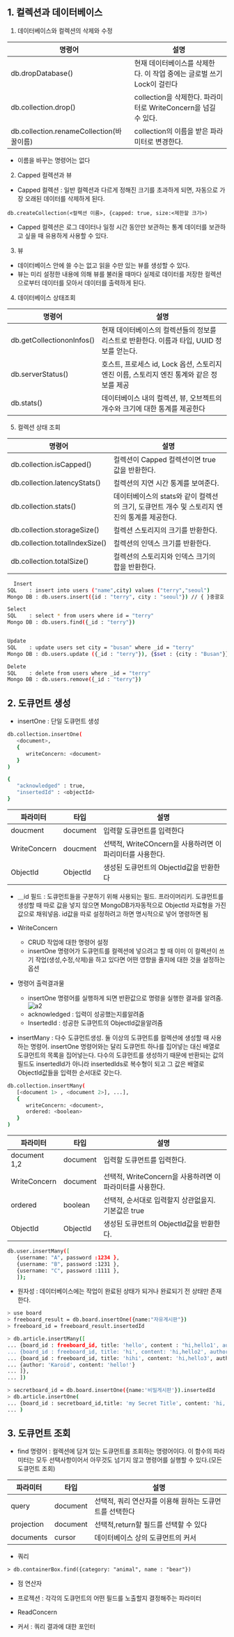 ## 1. 컬렉션과 데이터베이스

1. 데이터베이스와 컬렉션의 삭제와 수정

|명령어|설명|
|-----|----|
|db.dropDatabase()|현재 데이터베이스를 삭제한다. 이 작업 중에는 글로벌 쓰기 Lock이 걸린다|
|db.collection.drop()|collection을 삭제한다. 파라미터로 WriteConcern을 넘길 수 있다.|
|db.collection.renameCollection(바꿀이름)|collection의 이름을 받은 파라미터로 변경한다.|

   - 이름을 바꾸는 명령어는 없다

2. Capped 컬렉션과 뷰
- Capped 컬렉션 : 일반 컬렉션과 다르게 정해진 크기를 초과하게 되면, 자동으로 가장 오래된 데이터를 삭제하게 된다.

`db.createCollection(<컬렉션 이름>, {capped: true, size:<제한할 크기>)`

- Capped 컬렉션은 로그 데이터나 일정 시간 동안만 보관하는 통계 데이터를 보관하고 싶을 때 유용하게 사용할 수 있다.

3. 뷰
- 데이터베이스 안에 쓸 수는 없고 읽을 수만 있는 뷰를 생성할 수 있다.
- 뷰는 미리 설정한 내용에 의해 뷰를 불러올 때마다 실제로 데이터를 저장한 컬렉션으로부터 데이터를 모아서 데이터를 출력하게 된다.

4. 데이터베이스 상태조회

|명령어|설명|
|-----|----|
|db.getCollectiononInfos()|현재 데이터베이스의 컬렉션들의 정보를 리스트로 반환한다. 이름과 타입, UUID 정보를 얻는다.|
|db.serverStatus()| 호스트, 프로세스 id, Lock 옵션, 스토리지 엔진 이름, 스토리지 엔진 통계와 같은 정보를 제공|
|db.stats()| 데이터베이스 내의 컬렉션, 뷰, 오브젝트의 개수와 크기에 대한 통계를 제공한다|

5. 컬렉션 상태 조회

|명령어|설명|
|-----|----|
|db.collection.isCapped()|컬렉션이 Capped 컬렉션이면 true 값을 반환한다.|
|db.collection.latencyStats()|컬렉션의 지연 시간 통계를 보여준다.|
|db.collection.stats()|데이터베이스의 stats와 같이 컬렉션의 크기, 도큐먼트 개수 및 스토리지 엔진의 통계를 제공한다.|
|db.collection.storageSize()|컬렉션 스토리지의 크기를 반환한다.|
|db.collection.totalIndexSize()|컬렉션의 인덱스 크기를 반환한다.|
|db.collection.totalSize()|컬렉션의 스토리지와 인덱스 크기의 합을 반환한다.|



```sh
  Insert
SQL    : insert into users ("name",city) values ("terry","seoul")
Mongo DB : db.users.insert({id : "terry", city : "seoul"}) // { }중괄호 안에는 제이슨 문법

Select
SQL    : select * from users where id = "terry"
Mongo DB : db.users.find({_id : "terry"})


Update
SQL    : update users set city = "busan" where _id = "terry"
Mongo DB : db.users.update ({_id : "terry"}), {$set : {city : "Busan"}}) //id가 terry인것을 찾아서 city를 Busan으로 바꾸라는 쿼리

Delete
SQL    : delete from users where _id = "terry"
Mongo DB : db.users.remove({_id : "terry"})

```

## 2. 도큐먼트 생성

- insertOne : 단일 도큐먼트 생성

```sh
db.collection.insertOne(
   <document>,
   {
      writeConcern: <document>
   }
)

```

```sh
{
   "acknowledged" : true,
   "insertedId" : <objectId>
}

```

|파라미터|타입|설명|
|-------|----|---|
|doucment|document|입력할 도큐먼트를 입력한다|
|WriteConcern|doucment|선택적, WriteCOncern을 사용하려면 이 파리미터를 사용한다.|
|ObjectId|ObjectId|생성된 도큐먼트의 ObjectId값을 반환한다|

   - ＿id 필드 : 도큐먼트들을 구분하기 위해 사용되는 필드. 프라이머리키. 도큐먼트를 생성할 때 따로 값을 넣지 않으면 MongoDB가자동적으로 ObjectId 자료형을 가진  값으로 채워넣음. id값을 따로 설정하려고 하면 명시적으로 넣어 명령하면 됨
   
- WriteConcern
   - CRUD 작업에 대한 명령어 설정
   - insertOne 명령어가 도큐먼트를 컬렉션에 넣으려고 할 때 이미 이 컬렉션이 쓰기 작업(생성,수정,삭제)을 하고 있다면 어떤 영향을 줄지에  대한 것을 설정하는 옵션

- 명령어 출력결과물
   - insertOne  명령어를 실행하게 되면 반환값으로 명령을 실행한 결과를 알려줌.
   ![a2](https://img1.daumcdn.net/thumb/R1280x0/?scode=mtistory2&fname=https%3A%2F%2Fblog.kakaocdn.net%2Fdn%2FNpVgh%2FbtqF7toQi5j%2FjhJGV6IT2D12SES2zsihPK%2Fimg.png)
   - acknowledged : 입력이 성공했는지를알려줌
   - InsertedId : 성공한 도큐먼트의 ObjectId값을알려줌
   
- insertMany : 다수 도큐먼트생성. 둘 이상의 도큐먼트를 컬렉션에 생성할 때 사용하는 명령어. insertOne 명령어와는 달리 도큐먼트 하나를 집어넣는 대신 배열로 도큐먼트의 목록을 집어넣는다. 다수의 도큐먼트를 생성하기 때문에 반환되는 값의필드도 insertedId가 아니라 insertedIds로 복수형이 되고 그 값은 배열로 ObjectId값들을 입력한 순서대로 갖는다.

```sh
db.collection.insertMany(
   [<document 1> , <document 2>], ...],
   {
      writeConcern: <document>,
      ordered: <boolean>
   }
)

```

|파라미터|타입|설명|
|--------|----|---|
|document 1,2| document| 입력할 도큐먼트를 입력한다.|
|WriteConcern|document| 선택적, WriteConcern을 사용하려면 이 파라미터를 사용한다.|
|ordered|boolean|선택적, 순서대로 입력할지 상관없을지. 기본값은 true|
|ObjectId|ObjectId|생성된 도큐먼트의 ObjectId값을 반환한다.|


```sh
db.user.insertMany([
   {username: "A", password :1234 },
   {username: "B", password :1231 },
   {username: "C", password :1111 },
   ]);
```

- 원자성 : 데이터베이스에는 작업이 완료된 상태가 되거나 완료되기 전 상태만 존재한다.

```sh
> use board
> freeboard_result = db.board.insertOne({name:"자유게시판"})
> freeboard_id = freeboard_result.insertedId

> db.article.insertMany([
... {board_id : freeboard_id, title: 'hello', content : "hi,hello1', author: 'suwan'},
... {board_id : freeboard_id, title: 'hi', content: 'hi,hello2', author: 'yu"},
... {board_id : freeboard_id, title: 'hihi', content: 'hi,hello3', author: 'yusuwan', comments: 
... {author: 'Karoid', content: 'hello!'}
... ]},
... ])   

> secretboard_id = db.board.insertOne({name:'비밀게시판'}).insertedId
> db.article.insertOne(
... {board_id : secretboard_id,title: 'my Secret Title', content: 'hi, hello1', author: 'noname'}
... )

```


## 3. 도큐먼트 조회

- find 명령어 : 컬렉션에 담겨 있는 도큐먼트를 조회하는 명령어이다. 이 함수의 파라미터는 모두 선택사항이어서 아무것도 넘기지 않고 명령어를 실행할 수 있다.(모든 도큐먼트 조회)

|파라미터|타입|설명|
|-------|---|-----|
|query|document|선택적, 쿼리 연산자를 이용해 원하는 도큐먼트를 선택한다|
|projection|document|선택적,return할 필드를 선택할 수 있다|
|documents|cursor|데이터베이스 상의 도큐먼트의 커서|

- 쿼리

`> db.containerBox.find({category: "animal", name : "bear"})`

- 점 연산자

- 프로젝션 : 각각의 도큐먼트의 어떤 필드를 노출할지 결정해주는 파라미터

- ReadConcern

- 커서 : 쿼리 결과에 대한 포인터
